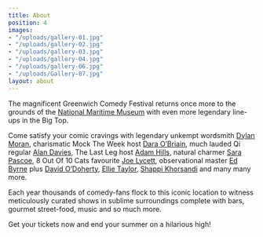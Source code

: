 ```yaml
---
title: About
position: 4
images:
- "/uploads/gallery-01.jpg"
- "/uploads/gallery-02.jpg"
- "/uploads/gallery-03.jpg"
- "/uploads/gallery-04.jpg"
- "/uploads/gallery-06.jpg"
- "/uploads/Gallery-07.jpg"
layout: about
---
```


The magnificent Greenwich Comedy Festival returns once more to the grounds of the [National Maritime Museum](/location/) with even more legendary line-ups in the Big Top.

Come satisfy your comic cravings with legendary unkempt wordsmith [Dylan Moran](/line-up/saturday-mid/), charismatic Mock The Week host [Dara O’Briain](/line-up/sunday-late/), much lauded Qi regular [Alan Davies](/line-up/friday/), The Last Leg host [Adam Hills](/line-up/sunday-mid/), natural charmer [Sara Pascoe](/line-up/saturday-early/), 8 Out Of 10 Cats favourite [Joe Lycett](/line-up/thursday/), observational master [Ed Byrne](/line-up/saturday-late/) plus [David O’Doherty](/line-up/saturday-early/), [Ellie Taylor](/line-up/thursday/), [Shappi Khorsandi](/line-up/sunday-mid/) and many many more.

Each year thousands of comedy-fans flock to this iconic location to witness meticulously curated shows in sublime surroundings complete with bars, gourmet street-food, music and so much more.

Get your tickets now and end your summer on a hilarious high!